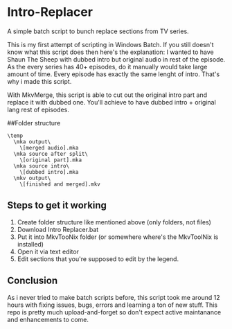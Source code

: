 # Intro-Replacer
A simple batch script to bunch replace sections from TV series.

This is my first attempt of scripting in Windows Batch.
If you still doesn't know what this script does then here's the explanation: I wanted to have Shaun The Sheep with dubbed intro but original audio in rest of the episode. As the every series has 40+ episodes, do it manually would take large amount of time. Every episode has exactly the same lenght of intro. That's why i made this script.

With MkvMerge, this script is able to cut out the original intro part and replace it with dubbed one. You'll achieve to have dubbed intro + original lang rest of episodes.

##Folder structure
```
\temp
  \mka output\
    \[merged audio].mka
  \mka source after split\
    \[original part].mka
  \mka source intro\
    \[dubbed intro].mka
  \mkv output\
    \[finished and merged].mkv
```

## Steps to get it working
1. Create folder structure like mentioned above (only folders, not files) 
2. Download Intro Replacer.bat
3. Put it into MkvTooNix folder (or somewhere where's the MkvToolNix is installed)
4. Open it via text editor
5. Edit sections that you're supposed to edit by the legend.

## Conclusion
As i never tried to make batch scripts before, this script took me around 12 hours with fixing issues, bugs, errors and learning a ton of new stuff.
This repo is pretty much upload-and-forget so don't expect active maintanance and enhancements to come.
